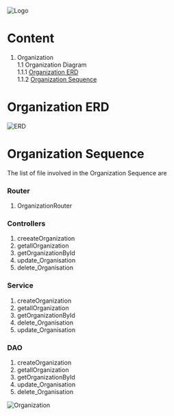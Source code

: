 ![Logo](https://github.com/GeppettoSoftware/StahlsTest/blob/master/docs/favicon.ico?raw=true"Logo")
# Content 
1. Organization <br/>
  1.1 Organization Diagram <br/>
  1.1.1 [Organization ERD](#organization-erd)<br/>
  1.1.2 [Organization Sequence](#organization-sequence)<br/>
  
  
  # Organization ERD
  ![ERD](https://github.com/GeppettoSoftware/StahlsTest/blob/master/docs/Organizations%20ER%20Diagram.jpg?raw=true"ERD")
  
  # Organization Sequence
   The list of file involved in the Organization Sequence are
   
   ### Router <br/>
   1. OrganizationRouter
   
   ### Controllers <br/>
   1. creeateOrganization <br/>
   1. getallOrganization <br/>
   1. getOrganizationById <br/>
   1. update_Organisation <br/>
   1. delete_Organisation <br/>
   
   ### Service <br/>
   1. createOrganization <br/>
   1. getallOrganization <br/>
   1. getOrganizationById <br/>
   1. delete_Organisation <br/>
   1. update_Organisation <br/>
   
   ### DAO <br/>
   1. createOrganization <br/>
   1. getallOrganization <br/>
   1. getOrganizationById <br/>
   1. update_Organisation <br/>
   1. delete_Organisation <br/>
   
  ![Organization](https://github.com/GeppettoSoftware/StahlsTest/blob/master/docs/organizationSequenceDiagram.jpg?raw=true"Organization")

  
